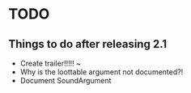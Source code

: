 # TODO

## Things to do after releasing 2.1

* Create trailer!!!!! ~
* Why is the loottable argument not documented?!
* Document SoundArgument
